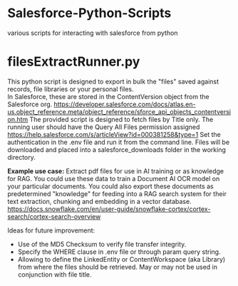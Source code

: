 # Salesforce-Python-Scripts
various scripts for interacting with salesforce from python

# filesExtractRunner.py

This python script is designed to export in bulk the "files" saved against records, file libraries or your personal files.  
In Salesforce, these are stored in the ContentVersion object from the Salesforce org.  https://developer.salesforce.com/docs/atlas.en-us.object_reference.meta/object_reference/sforce_api_objects_contentversion.htm
The provided script is designed to fetch files by Title only.
The running user should have the Query All Files permission assigned https://help.salesforce.com/s/articleView?id=000381258&type=1
Set the authentication in the .env file and run it from the command line.
Files will be downloaded and placed into a salesforce_downloads folder in the working directory.

**Example use case:** Extract pdf files for use in AI training or as knowledge for RAG.  You could use these data to train a Document AI OCR model on your particular documents.  You could also export these documents as predetermined "knowledge" for feeding into a RAG search system for their text extraction, chunking and embedding in a vector database.  https://docs.snowflake.com/en/user-guide/snowflake-cortex/cortex-search/cortex-search-overview

Ideas for future improvement: 
* Use of the MD5 Checksum to verify file transfer integrity.
* Specify the WHERE clause in .env file or through param query string.
* Allowing to define the LinkedEntity or ContentWorkspace (aka Library) from where the files should be retrieved.  May or may not be used in conjunction with file title.
